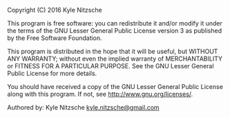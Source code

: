 Copyright (C) 2016 Kyle Nitzsche 

This program is free software: you can redistribute it and/or modify
it under the terms of the GNU Lesser General Public License version 3 as
published by the Free Software Foundation.

This program is distributed in the hope that it will be useful,
but WITHOUT ANY WARRANTY; without even the implied warranty of
MERCHANTABILITY or FITNESS FOR A PARTICULAR PURPOSE.  See the
GNU Lesser General Public License for more details.

You should have received a copy of the GNU Lesser General Public License
along with this program.  If not, see <http://www.gnu.org/licenses/>.

Authored by: Kyle Nitzsche <kyle.nitzsche@gmail.com>
